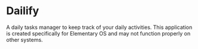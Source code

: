 # Dailify
A daily tasks manager to keep track of your daily activities.
This application is created specifically for Elementary OS and may not function properly on other systems.
